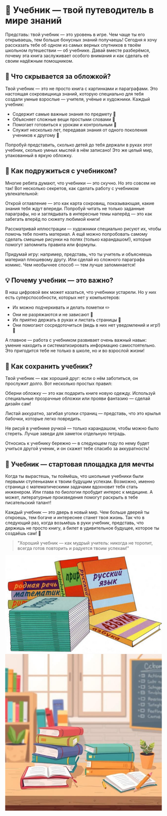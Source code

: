 # 📖 Учебник — твой путеводитель в мире знаний

Представь: твой учебник — это уровень в игре. Чем чаще ты его открываешь, тем больше бонусных знаний получаешь! Сегодня я хочу рассказать тебе об одном из самых верных спутников в твоём школьном путешествии — об учебнике. Давай вместе разберёмся, почему эта книга заслуживает особого внимания и как сделать её своим надёжным помощником.

## 🧭 Что скрывается за обложкой?

Твой учебник — это не просто книга с картинками и параграфами. Это настоящая сокровищница знаний, которую специально для тебя создали умные взрослые — учителя, учёные и художники. Каждый учебник:

- Содержит самые важные знания по предмету 🌟  
- Объясняет сложные вещи простыми словами 🧠  
- Помогает готовиться к урокам и контрольным 📝  
- Служит несколько лет, передавая знания от одного поколения учеников к другому 🔄  

Попробуй представить, сколько детей до тебя держали в руках этот учебник, сколько умных мыслей в нём записано! Это же целый мир, упакованный в яркую обложку.

## 🎨 Как подружиться с учебником?

Многие ребята думают, что учебники — это скучно. Но это совсем не так! Вот несколько секретов, как сделать работу с учебником увлекательной:

Открой оглавление — это как карта сокровищ, показывающая, какие знания тебя ждут впереди. Попробуй читать не только заданные параграфы, но и заглядывать в интересные темы наперёд — это как забегать вперёд по сюжету любимой книги!

Рассматривай иллюстрации — художники специально рисуют их, чтобы помочь тебе понять материал. А ещё можно попробовать самому сделать смешные рисунки на полях (только карандашом!), которые помогут запомнить правила или формулы.

Придумай игру: например, представь, что ты учитель и объясняешь материал плюшевому другу. Или сделай из сложного параграфа комикс. Чем необычнее способ — тем лучше запоминается!

## 💡 Почему учебник — это важно?

В наш цифровой век может казаться, что учебники устарели. Но у них есть суперспособности, которых нет у компьютеров:

- Их можно подчеркивать и делать пометки ✏️  
- Они не разряжаются и не зависают 🔋  
- Их приятно держать в руках и листать страницы 🤲  
- Они помогают сосредоточиться (ведь в них нет уведомлений и игр!) 🧘  

А главное — работа с учебником развивает очень важный навык: умение находить и систематизировать информацию самостоятельно. Это пригодится тебе не только в школе, но и во взрослой жизни!

## 🌱 Как сохранить учебник?

Твой учебник — как хороший друг: если о нём заботиться, он прослужит долго. Вот несколько простых правил:

Оберни обложку — это как подарить книге новую одежду. Используй специальные прозрачные обложки или прояви фантазию — сделай дизайн сам!  

Листай аккуратно, загибая уголки страниц — представь, что это крылья бабочки, которые легко повредить.  

Не рисуй в учебнике ручкой — только карандашом, чтобы можно было стереть. Лучше заведи для заметок отдельную тетрадь.  

Относись к учебнику бережно — в следующем году по нему будет учиться другой ученик, и он скажет тебе спасибо за аккуратность!

## 🚀 Учебник — стартовая площадка для мечты

Когда ты вырастешь, ты поймёшь, что школьные учебники были первыми ступеньками к твоим будущим успехам. Возможно, именно страница с математическими задачами вдохновит тебя стать инженером. Или глава по биологии пробудит интерес к медицине. А может, литературные произведения помогут раскрыть в тебе писательский талант!

Каждый учебник — это дверь в новый мир. Чем больше дверей ты откроешь, тем богаче и интереснее станет твоя жизнь. Так что в следующий раз, когда возьмёшь в руки учебник, представь, что держишь не просто книгу, а билет в удивительное будущее, которое ты создаёшь сам! 🌟

> "Хороший учебник — как мудрый учитель: никогда не торопит, всегда готов повторить и радуется твоим успехам!"

![alt text](pics/textbook/1.jpg)
![alt text](pics/textbook/2.jpg)